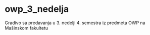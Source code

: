 # owp_3_nedelja
Gradivo sa predavanja u 3. nedelji 4. semestra iz predmeta OWP na Mašinskom fakultetu
